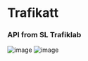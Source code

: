 # Trafikatt
### API from SL Trafiklab
![image](https://github.com/user-attachments/assets/041305c1-c2dc-418c-966a-56a2ccb6a0dc)
![image](https://github.com/user-attachments/assets/b19d7fef-13cb-432f-bef8-73e49857fe24)
